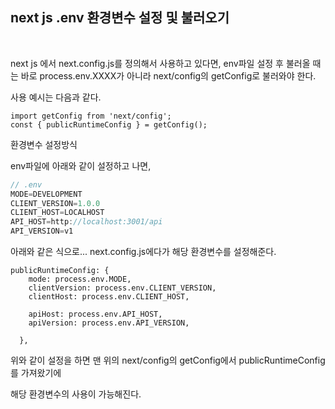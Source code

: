 ## next js .env 환경변수 설정 및 불러오기
<br>

next js 에서 next.config.js를 정의해서 사용하고 있다면, env파일 설정 후 불러올 때는 바로 process.env.XXXX가 아니라 next/config의 getConfig로 불러와야 한다.

사용 예시는 다음과 같다.

```tsx
import getConfig from 'next/config';
const { publicRuntimeConfig } = getConfig();
```

환경변수 설정방식

env파일에 아래와 같이 설정하고 나면,

```js
// .env
MODE=DEVELOPMENT
CLIENT_VERSION=1.0.0
CLIENT_HOST=LOCALHOST
API_HOST=http://localhost:3001/api
API_VERSION=v1
```

아래와 같은 식으로... next.config.js에다가 해당 환경변수를 설정해준다. 

```tsx
publicRuntimeConfig: {
    mode: process.env.MODE,
    clientVersion: process.env.CLIENT_VERSION,
    clientHost: process.env.CLIENT_HOST,

    apiHost: process.env.API_HOST,
    apiVersion: process.env.API_VERSION,

  },
```

위와 같이 설정을 하면 맨 위의 next/config의 getConfig에서 publicRuntimeConfig를 가져왔기에

해당 환경변수의 사용이 가능해진다.
